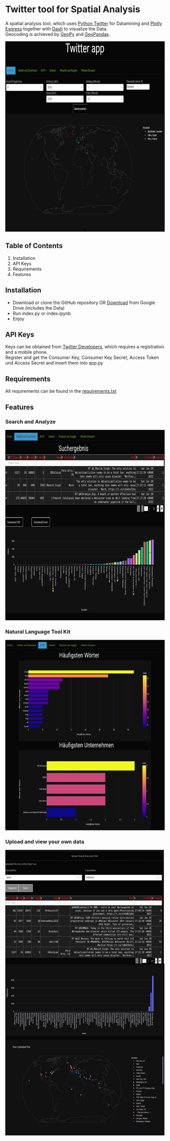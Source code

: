 # Twitter tool for Spatial Analysis

A spatial analysis tool, which uses  <a href="https://python-twitter.readthedocs.io/en/latest/">Python Twitter</a> for Datamining 
and <a href="https://plotly.com/python/plotly-express/">Plotly Express</a> 
together with  <a href="https://plotly.com/dash/">Dash</a> to visualize the Data. <br>
Geocoding is achieved by  <a href="https://geopy.readthedocs.io/en/stable//">GeoPy</a> and <a href="https://geopandas.org/en/stable/">GeoPandas</a>.

<img src="https://github.com/FjoGeo/Twitter_Spatial_Analytics/blob/main/images/1.jpg" width="800" height="600">

## Table of Contents

1. Installation
2. API Keys
3. Requirements
4. Features

## Installation

- Download or clone the GitHub repository OR <a href="https://drive.google.com/file/d/1fVeelG2sLKh6XJ5e7QDzPMg0PQPOHwfF/view?usp=sharing"> Download</a> from Google Drive (includes the Data)
- Run index.py or index.ipynb
- Enjoy

## API Keys

Keys can be obtained from <a href="https://developer.twitter.com/en">Twitter Developers</a>, which requires a registration and a mobile phone. <br>
Register and get the Consumer Key, Consumer Key Secret, Access Token und Access Secret and insert them into app.py

## Requirements
All requirements can be found in the  <a href="https://github.com/FjoGeo/Twitter_Spatial_Analytics/blob/main/requirements.txt">requirements.txt</a>

## Features

### Search and Analyze
<img src="https://github.com/FjoGeo/Twitter_Spatial_Analytics/blob/main/images/2.jpg" width="800" height="600">

### Natural Language Tool Kit

<img src="https://github.com/FjoGeo/Twitter_Spatial_Analytics/blob/main/images/3.jpg" width="800" height="600">

### Upload and view your own data

<img src="https://github.com/FjoGeo/Twitter_Spatial_Analytics/blob/main/images/4.jpg" width="800" height="900">


